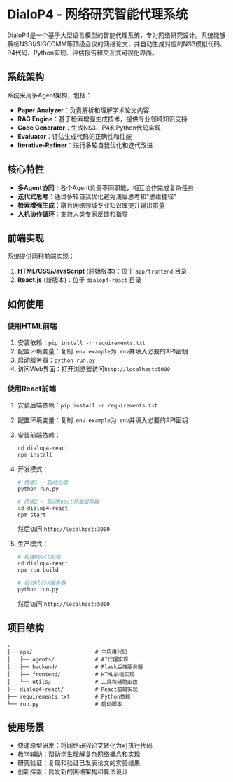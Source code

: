 # DialoP4 - 网络研究智能代理系统

DialoP4是一个基于大型语言模型的智能代理系统，专为网络研究设计。系统能够解析NSDI/SIGCOMM等顶级会议的网络论文，并自动生成对应的NS3模拟代码、P4代码、Python实现、评估报告和交互式可视化界面。

## 系统架构

系统采用多Agent架构，包括：

- **Paper Analyzer**：负责解析和理解学术论文内容
- **RAG Engine**：基于检索增强生成技术，提供专业领域知识支持
- **Code Generator**：生成NS3、P4和Python代码实现
- **Evaluator**：评估生成代码的正确性和性能
- **Iterative-Refiner**：进行多轮自我优化和迭代改进

## 核心特性

- **多Agent协同**：各个Agent负责不同职能，相互协作完成复杂任务
- **迭代式思考**：通过多轮自我优化避免浅层思考和"思维捷径"
- **检索增强生成**：融合网络领域专业知识库提升输出质量
- **人机协作循环**：支持人类专家反馈和指导

## 前端实现

系统提供两种前端实现：

1. **HTML/CSS/JavaScript** (原始版本)：位于 `app/frontend` 目录
2. **React.js** (新版本)：位于 `dialop4-react` 目录

## 如何使用

### 使用HTML前端

1. 安装依赖：`pip install -r requirements.txt`
2. 配置环境变量：复制`.env.example`为`.env`并填入必要的API密钥
3. 启动服务器：`python run.py`
4. 访问Web界面：打开浏览器访问`http://localhost:5000`

### 使用React前端

1. 安装后端依赖：`pip install -r requirements.txt`
2. 配置环境变量：复制`.env.example`为`.env`并填入必要的API密钥
3. 安装前端依赖：
   ```bash
   cd dialop4-react
   npm install
   ```
4. 开发模式：
   ```bash
   # 终端1 - 启动后端
   python run.py
   
   # 终端2 - 启动React开发服务器
   cd dialop4-react
   npm start
   ```
   然后访问 `http://localhost:3000`

5. 生产模式：
   ```bash
   # 构建React前端
   cd dialop4-react
   npm run build
   
   # 启动Flask服务器
   python run.py
   ```
   然后访问 `http://localhost:5000`

## 项目结构

```
.
├── app/                    # 主应用代码
│   ├── agents/             # AI代理实现
│   ├── backend/            # Flask后端服务器
│   ├── frontend/           # HTML前端实现
│   └── utils/              # 工具和辅助函数
├── dialop4-react/          # React前端实现
├── requirements.txt        # Python依赖
└── run.py                  # 启动脚本
```

## 使用场景

- 快速原型研发：将网络研究论文转化为可执行代码
- 教学辅助：帮助学生理解复杂网络概念和实现
- 研究验证：复现和验证已发表论文的实验结果
- 创新探索：启发新的网络架构和算法设计 